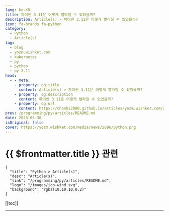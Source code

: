 ```yaml
---
lang: ko-KR
title: 파이썬 3.11은 어떻게 빨라질 수 있었을까?
description: Article(s) > 파이썬 3.11은 어떻게 빨라질 수 있었을까?
icon: fa-brands fa-python
category: 
  - Python
  - Article(s)
tag: 
  - blog
  - yozm.wishket.com
  - kubernetes
  - py
  - python
  - py-3.11
head:
  - - meta:
    - property: og:title
      content: Article(s) > 파이썬 3.11은 어떻게 빨라질 수 있었을까?
    - property: og:description
      content: 파이썬 3.11은 어떻게 빨라질 수 있었을까?
    - property: og:url
      content: https://chanhi2000.github.io/articles/yozm.wishket.com/2096.html
prev: /programming/py/articles/README.md
date: 2023-06-30
isOriginal: false
cover: https://yozm.wishket.com/media/news/2096/python.png
---
```


# {{ $frontmatter.title }} 관련

```component VPCard
{
  "title": "Python > Article(s)",
  "desc": "Article(s)",
  "link": "/programming/py/articles/README.md",
  "logo": "/images/ico-wind.svg",
  "background": "rgba(10,10,10,0.2)"
}
```

[[toc]]

---

<SiteInfo
  name="파이썬 3.11은 어떻게 빨라질 수 있었을까? | 요즘IT"
  desc="2022년 스택오버플로우 서베이에서 파이썬은 가장 배우고 싶은 언어 2위를 차지할 정도로 인기가 많다. 하지만 이러한 파이썬도 명확한 한계점이 지적된다. 속도이다. 파이썬은 자바, C, C++만큼 빠르지는 못하다. 그리고 커뮤니티를 통해서 이러한 한계점이 지적되어 왔던 것도 사실이다. 파이썬의 창시자 귀도 반 로섬은 파이썬 랭귀지 서밋(Python Language Summit)에서 파이썬을 빠르게 만드는 것을 언급했으며, 파이썬 3.11은 그에 대한 첫 결과물로 볼 수 있을 것이다. 이 글에서는 파이썬 3.11이 어떻게 빨라졌는지에 대해 알아보려고 한다."
  url="https://yozm.wishket.com/magazine/detail/2096/"
  logo="https://yozm.wishket.com/static/renewal/img/global/gnb_yozmit.svg"
  preview="https://yozm.wishket.com/media/news/2096/python.png"/>

<!-- TODO: 작성 -->

